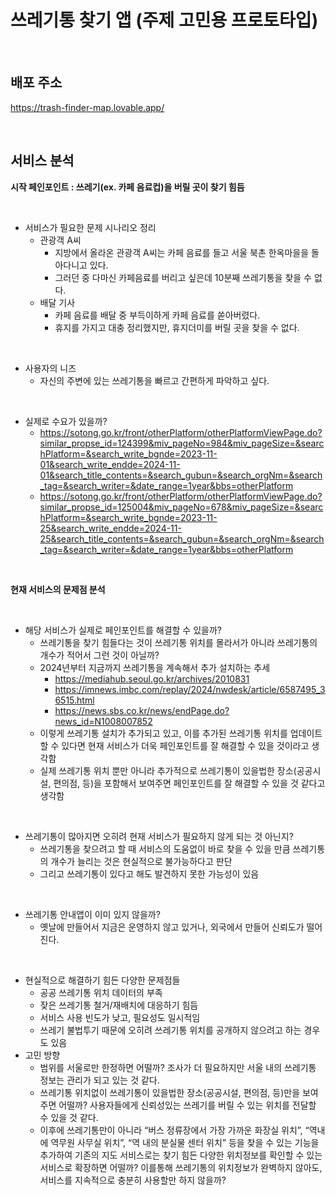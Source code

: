 # 쓰레기통 찾기 앱 (주제 고민용 프로토타입)

<br>

## 배포 주소
https://trash-finder-map.lovable.app/

<br>

## 서비스 분석

**시작 페인포인트 : 쓰레기(ex. 카페 음료컵)을 버릴 곳이 찾기 힘듬**

<br>

- 서비스가 필요한 문제 시나리오 정리
    - 관광객 A씨
        - 지방에서 올라온 관광객 A씨는 카페 음료를 들고 서울 북촌 한옥마을을 돌아다니고 있다.
        - 그러던 중 다마신 카페음료를 버리고 싶은데 10분째 쓰레기통을 찾을 수 없다.
    - 배달 기사
        - 카페 음료를 배달 중 부득이하게 카페 음료를 쏟아버렸다.
        - 휴지를 가지고 대충 정리했지만, 휴지더미를 버릴 곳을 찾을 수 없다.

<br>

- 사용자의 니즈
    - 자신의 주변에 있는 쓰레기통을 빠르고 간편하게 파악하고 싶다.

<br>

- 실제로 수요가 있을까?
    - https://sotong.go.kr/front/otherPlatform/otherPlatformViewPage.do?similar_propse_id=124399&miv_pageNo=984&miv_pageSize=&searchPlatform=&search_write_bgnde=2023-11-01&search_write_endde=2024-11-01&search_title_contents=&search_gubun=&search_orgNm=&search_tag=&search_writer=&date_range=1year&bbs=otherPlatform
    - https://sotong.go.kr/front/otherPlatform/otherPlatformViewPage.do?similar_propse_id=125004&miv_pageNo=678&miv_pageSize=&searchPlatform=&search_write_bgnde=2023-11-25&search_write_endde=2024-11-25&search_title_contents=&search_gubun=&search_orgNm=&search_tag=&search_writer=&date_range=1year&bbs=otherPlatform

<br>

**현재 서비스의 문제점 분석**

<br>

- 해당 서비스가 실제로 페인포인트를 해결할 수 있을까?
    - 쓰레기통을 찾기 힘들다는 것이 쓰레기통 위치를 몰라서가 아니라 쓰레기통의 개수가 적어서 그런 것이 아닐까?
    - 2024년부터 지금까지 쓰레기통을 계속해서 추가 설치하는 추세
        - https://mediahub.seoul.go.kr/archives/2010831
        - https://imnews.imbc.com/replay/2024/nwdesk/article/6587495_36515.html
        - https://news.sbs.co.kr/news/endPage.do?news_id=N1008007852
    - 이렇게 쓰레기통 설치가 추가되고 있고, 이를 추가된 쓰레기통 위치를 업데이트 할 수 있다면 현재 서비스가 더욱 페인포인트를 잘 해결할 수 있을 것이라고 생각함
    - 실제 쓰레기통 위치 뿐만 아니라 추가적으로 쓰레기통이 있을법한 장소(공공시설, 편의점, 등)을 포함해서 보여주면 페인포인트를 잘 해결할 수 있을 것 같다고 생각함

<br>

- 쓰레기통이 많아지면 오히려 현재 서비스가 필요하지 않게 되는 것 아닌지?
    - 쓰레기통을 찾으려고 할 때 서비스의 도움없이 바로 찾을 수 있을 만큼 쓰레기통의 개수가 늘리는 것은 현실적으로 불가능하다고 판단
    - 그리고 쓰레기통이 있다고 해도 발견하지 못한 가능성이 있음

<br>

- 쓰레기통 안내앱이 이미 있지 않을까?
    - 옛날에 만들어서 지금은 운영하지 않고 있거나, 외국에서 만들어 신뢰도가 떨어진다.

<br>

- 현실적으로 해결하기 힘든 다양한 문제점들
    - 공공 쓰레기통 위치 데이터의 부족
    - 잦은 쓰레기통 철거/재배치에 대응하기 힘듬
    - 서비스 사용 빈도가 낮고, 필요성도 일시적임
    - 쓰레기 불법투기 때문에 오히려 쓰레기통 위치를 공개하지 않으려고 하는 경우도 있음
- 고민 방향
    - 범위를 서울로만 한정하면 어떨까? 조사가 더 필요하지만 서울 내의 쓰레기통 정보는 관리가 되고 있는 것 같다.
    - 쓰레기통 위치없이 쓰레기통이 있을법한 장소(공공시설, 편의점, 등)만을 보여주면 어떨까? 사용자들에게 신뢰성있는 쓰레기를 버릴 수 있는 위치를 전달할 수 있을 것 같다. 
    - 이후에 쓰레기통만이 아니라 “버스 정류장에서 가장 가까운 화장실 위치”, “역내에 역무원 사무실 위치”, “역 내의 분실물 센터 위치” 등을 찾을 수 있는 기능을 추가하여 기존의 지도 서비스로는 찾기 힘든 다양한 위치정보를 확인할 수 있는 서비스로 확장하면 어떨까? 이를통해 쓰레기통의 위치정보가 완벽하지 않아도, 서비스를 지속적으로 충분히 사용할만 하지 않을까?
 



